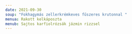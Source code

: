 ```yaml
---
date: 2021-09-30
soup: "Fokhagymás zellerkrémkeves fűszeres krutonnal "
menua: Rakott kelkáposzta
menub: Sajtos karfiolrózsák jázmin rizzsel
---
```


